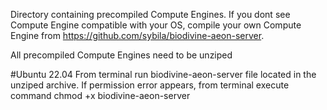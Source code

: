 Directory containing precompiled Compute Engines.
If you dont see Compute Engine compatible with your OS, compile your own Compute Engine from https://github.com/sybila/biodivine-aeon-server.

All precompiled Compute Engines need to be unziped

#Ubuntu 22.04
  From terminal run biodivine-aeon-server file located in the unziped archive.
  If permission error appears, from terminal execute command chmod +x biodivine-aeon-server
